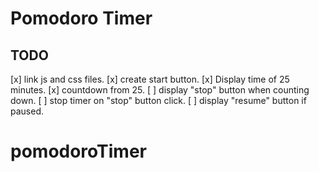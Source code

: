 # Pomodoro Timer

## TODO

[x] link js and css files.
[x] create start button.
[x] Display time of 25 minutes.
[x] countdown from 25.
[ ] display "stop" button when counting down.
[ ] stop timer on "stop" button click.
[ ] display "resume" button if paused.
# pomodoroTimer
